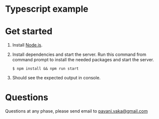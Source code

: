 # Typescript example

# Get started

1. Install [Node.js](https://nodejs.org/en/download/current/).

2. Install dependencies and start the server.
    Run this command from command prompt to install the needed packages and start the server.
    ```
    $ npm install && npm run start
    ```
3. Should see the expected output in console.

# Questions

Questions at any phase, please send email to pavani.vaka@gmail.com